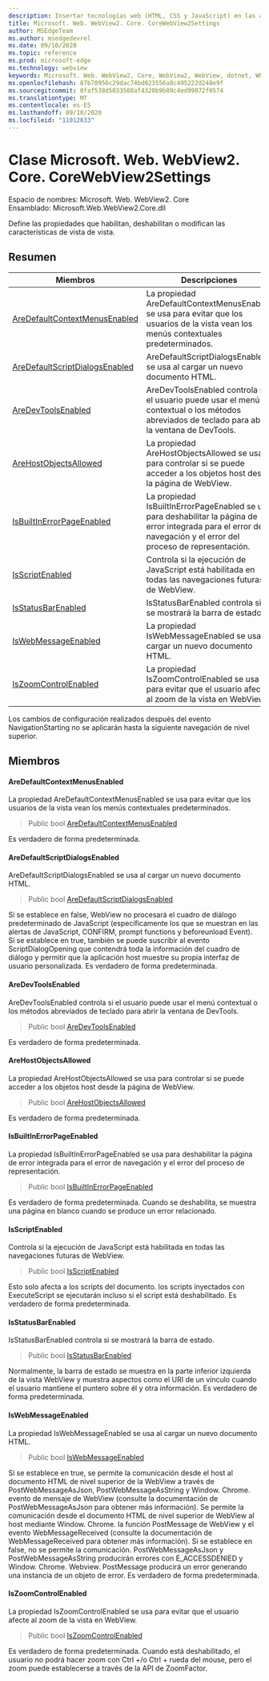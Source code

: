 ```yaml
---
description: Insertar tecnologías web (HTML, CSS y JavaScript) en las aplicaciones nativas con el control Microsoft Edge WebView2
title: Microsoft. Web. WebView2. Core. CoreWebView2Settings
author: MSEdgeTeam
ms.author: msedgedevrel
ms.date: 09/10/2020
ms.topic: reference
ms.prod: microsoft-edge
ms.technology: webview
keywords: Microsoft. Web. WebView2, Core, WebView2, WebView, dotnet, WPF, WinForms, App, Edge, CoreWebView2, CoreWebView2Controller, control de explorador, Edge HTML, Microsoft. Web. WebView2. Core. CoreWebView2Settings
ms.openlocfilehash: 87b78956c29dac74bd023556a8c495222d248e9f
ms.sourcegitcommit: 0faf538d5033508af4320b9b89c4ed99872f0574
ms.translationtype: MT
ms.contentlocale: es-ES
ms.lasthandoff: 09/10/2020
ms.locfileid: "11012633"
---
```

# Clase Microsoft. Web. WebView2. Core. CoreWebView2Settings 

Espacio de nombres: Microsoft. Web. WebView2. Core \
Ensamblado: Microsoft.Web.WebView2.Core.dll

Define las propiedades que habilitan, deshabilitan o modifican las características de vista de vista.

## Resumen

 Miembros                        | Descripciones
--------------------------------|---------------------------------------------
[AreDefaultContextMenusEnabled](#aredefaultcontextmenusenabled) | La propiedad AreDefaultContextMenusEnabled se usa para evitar que los usuarios de la vista vean los menús contextuales predeterminados.
[AreDefaultScriptDialogsEnabled](#aredefaultscriptdialogsenabled) | AreDefaultScriptDialogsEnabled se usa al cargar un nuevo documento HTML.
[AreDevToolsEnabled](#aredevtoolsenabled) | AreDevToolsEnabled controla si el usuario puede usar el menú contextual o los métodos abreviados de teclado para abrir la ventana de DevTools.
[AreHostObjectsAllowed](#arehostobjectsallowed) | La propiedad AreHostObjectsAllowed se usa para controlar si se puede acceder a los objetos host desde la página de WebView.
[IsBuiltInErrorPageEnabled](#isbuiltinerrorpageenabled) | La propiedad IsBuiltInErrorPageEnabled se usa para deshabilitar la página de error integrada para el error de navegación y el error del proceso de representación.
[IsScriptEnabled](#isscriptenabled) | Controla si la ejecución de JavaScript está habilitada en todas las navegaciones futuras de WebView.
[IsStatusBarEnabled](#isstatusbarenabled) | IsStatusBarEnabled controla si se mostrará la barra de estado.
[IsWebMessageEnabled](#iswebmessageenabled) | La propiedad IsWebMessageEnabled se usa al cargar un nuevo documento HTML.
[IsZoomControlEnabled](#iszoomcontrolenabled) | La propiedad IsZoomControlEnabled se usa para evitar que el usuario afecte al zoom de la vista en WebView.

Los cambios de configuración realizados después del evento NavigationStarting no se aplicarán hasta la siguiente navegación de nivel superior.

## Miembros

#### AreDefaultContextMenusEnabled 

La propiedad AreDefaultContextMenusEnabled se usa para evitar que los usuarios de la vista vean los menús contextuales predeterminados.

> Public bool [AreDefaultContextMenusEnabled](#aredefaultcontextmenusenabled)

Es verdadero de forma predeterminada.

#### AreDefaultScriptDialogsEnabled 

AreDefaultScriptDialogsEnabled se usa al cargar un nuevo documento HTML.

> Public bool [AreDefaultScriptDialogsEnabled](#aredefaultscriptdialogsenabled)

Si se establece en false, WebView no procesará el cuadro de diálogo predeterminado de JavaScript (específicamente los que se muestran en las alertas de JavaScript, CONFIRM, prompt functions y beforeunload Event). Si se establece en true, también se puede suscribir al evento ScriptDialogOpening que contendrá toda la información del cuadro de diálogo y permitir que la aplicación host muestre su propia interfaz de usuario personalizada. Es verdadero de forma predeterminada.

#### AreDevToolsEnabled 

AreDevToolsEnabled controla si el usuario puede usar el menú contextual o los métodos abreviados de teclado para abrir la ventana de DevTools.

> Public bool [AreDevToolsEnabled](#aredevtoolsenabled)

Es verdadero de forma predeterminada.

#### AreHostObjectsAllowed 

La propiedad AreHostObjectsAllowed se usa para controlar si se puede acceder a los objetos host desde la página de WebView.

> Public bool [AreHostObjectsAllowed](#arehostobjectsallowed)

Es verdadero de forma predeterminada.

#### IsBuiltInErrorPageEnabled 

La propiedad IsBuiltInErrorPageEnabled se usa para deshabilitar la página de error integrada para el error de navegación y el error del proceso de representación.

> Public bool [IsBuiltInErrorPageEnabled](#isbuiltinerrorpageenabled)

Es verdadero de forma predeterminada. Cuando se deshabilita, se muestra una página en blanco cuando se produce un error relacionado.

#### IsScriptEnabled 

Controla si la ejecución de JavaScript está habilitada en todas las navegaciones futuras de WebView.

> Public bool [IsScriptEnabled](#isscriptenabled)

Esto solo afecta a los scripts del documento. los scripts inyectados con ExecuteScript se ejecutarán incluso si el script está deshabilitado. Es verdadero de forma predeterminada.

#### IsStatusBarEnabled 

IsStatusBarEnabled controla si se mostrará la barra de estado.

> Public bool [IsStatusBarEnabled](#isstatusbarenabled)

Normalmente, la barra de estado se muestra en la parte inferior izquierda de la vista WebView y muestra aspectos como el URI de un vínculo cuando el usuario mantiene el puntero sobre él y otra información. Es verdadero de forma predeterminada.

#### IsWebMessageEnabled 

La propiedad IsWebMessageEnabled se usa al cargar un nuevo documento HTML.

> Public bool [IsWebMessageEnabled](#iswebmessageenabled)

Si se establece en true, se permite la comunicación desde el host al documento HTML de nivel superior de la WebView a través de PostWebMessageAsJson, PostWebMessageAsString y Window. Chrome. evento de mensaje de WebView (consulte la documentación de PostWebMessageAsJson para obtener más información). Se permite la comunicación desde el documento HTML de nivel superior de WebView al host mediante Window. Chrome. la función PostMessage de WebView y el evento WebMessageReceived (consulte la documentación de WebMessageReceived para obtener más información). Si se establece en false, no se permite la comunicación. PostWebMessageAsJson y PostWebMessageAsString producirán errores con E_ACCESSDENIED y Window. Chrome. Webview. PostMessage producirá un error generando una instancia de un objeto de error. Es verdadero de forma predeterminada.

#### IsZoomControlEnabled 

La propiedad IsZoomControlEnabled se usa para evitar que el usuario afecte al zoom de la vista en WebView.

> Public bool [IsZoomControlEnabled](#iszoomcontrolenabled)

Es verdadero de forma predeterminada. Cuando está deshabilitado, el usuario no podrá hacer zoom con Ctrl +/o Ctrl + rueda del mouse, pero el zoom puede establecerse a través de la API de ZoomFactor.

